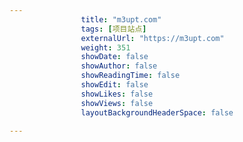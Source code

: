 ---
                title: "m3upt.com"
                tags: [项目站点]
                externalUrl: "https://m3upt.com"
                weight: 351
                showDate: false
                showAuthor: false
                showReadingTime: false
                showEdit: false
                showLikes: false
                showViews: false
                layoutBackgroundHeaderSpace: false
                ---

